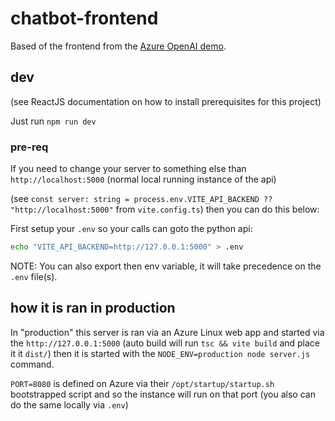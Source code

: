 # chatbot-frontend

Based of the frontend from the [Azure OpenAI demo](https://github.com/Azure-Samples/azure-search-openai-demo/tree/main).

## dev

(see ReactJS documentation on how to install prerequisites for this project)

Just run `npm run dev`

### pre-req

If you need to change your server to something else than `http://localhost:5000` (normal local running instance of the api)

(see `const server: string = process.env.VITE_API_BACKEND ?? "http://localhost:5000"` from `vite.config.ts`) then you can do this below:

First setup your `.env` so your calls can goto the python api:

```bash
echo "VITE_API_BACKEND=http://127.0.0.1:5000" > .env
```

NOTE: You can also export then env variable, it will take precedence on the `.env` file(s).

## how it is ran in production

In "production" this server is ran via an Azure Linux web app and started via the `http://127.0.0.1:5000` 
(auto build will run `tsc && vite build` and place it it `dist/`) then it is started with the `NODE_ENV=production node server.js` command.

`PORT=8080` is defined on Azure via their `/opt/startup/startup.sh` bootstrapped script and so the instance will run on that port (you also can do the same locally via `.env`)